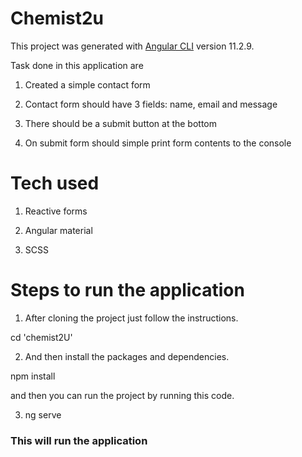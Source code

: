 #

# Chemist2u

This project was generated with [Angular CLI](https://github.com/angular/angular-cli) version 11.2.9.

Task done in this application are

1. Created a simple contact form

2. Contact form should have 3 fields: name, email and message

3. There should be a submit button at the bottom

4. On submit form should simple print form contents to the console

# Tech used

1. Reactive forms

2. Angular material

3. SCSS

# Steps to run the application

1. After cloning the project just follow the instructions.

cd 'chemist2U'

2. And then install the packages and dependencies.

npm install

and then you can run the project by running this code.

3. ng serve

### This will run the application
